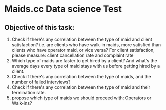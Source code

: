# Maids.cc Data science Test

## Objective of this task:
1) Check if there's any correlation between the type of maid and client satisfaction? i.e. are clients who have walk-in maids,
more satisfied than clients who have operator maid, or vice versa?
For client satisfaction, please measure: client cancellation rate and complaint rate
2) Which type of maids are faster to get hired by a client? And what's the average days every type of maid stays with us
before getting hired by a client.
3) Check if there's any correlation between the type of maids, and the number of failed interviews?
4) Check if there's any correlation between the type of maid and their termination rate.
5) propose which type of maids we should proceed with: Operators or Walk-ins?
